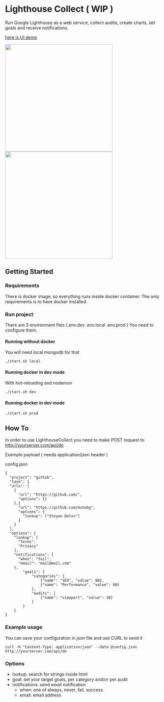# Lighthouse Collect ( WIP )

Run Google Lighthouse as a web service, collect audits, create charts, set goals and receive notifications.

[here is UI demo](http://lighthousecollect.westeurope.cloudapp.azure.com:3000/)

<img src="https://raw.githubusercontent.com/mutebg/lighthousecollect/master/docs/list.png" width="350" />
<img src="https://raw.githubusercontent.com/mutebg/lighthousecollect/master/docs/chart.png" width="350" />

## Getting Started

### Requirements

There is docker image, so everything runs inside docker container. The only requirements is to have docker installed.

### Run project

There are 3 environment files (.env.dev .env.local .env.prod )
You need to configure them.

#### Running without docker

You will need local mongodb for that

```
./start.sh local
```

#### Running docker in dev mode

With hot-reloading and nodemon

```
./start.sh dev
```

#### Running docker in dev mode

```
./start.sh prod
```

## How To

In order to use LighthouseCollect you need to make POST request to http://yourserver.com/api/do

Example payload ( needs application/json header )

config.json

```
{
  "project": "github",
  "task": 1
  "urls": [
    {
      "url": "https://github.com/",
      "options": {}
    },{
      "url": "https://github.com/mutebg",
      "options": {
        "lookup": ["Stoyan Delev"]
      }
    }
  ],
  "options": {
    "lookup": [
      "Terms",
      "Privacy"
    ],
    "notifications": {
      "when": "fail",
      "email": "mail@mail.com"
    },
		"goals": {
			"categories": [
				{"name": "SEO", "value": 80},
				{"name": "Performance", "value": 80}
			],
			"audits": [
				{"name": "viewport", "value": 30}
			]
		}
	}
}
```

### Example usage

You can save your configuration in json file and use CURL to send it

```
curl -H "Content-Type: application/json" --data @config.json http://yourserver.com/api/do
```

### Options

* lookup: search for strings inside html
* goal: set your target goals, per category and/or per audit
* notifications: send email notification
  * when: one of always, never, fail, success
  * email: email address
